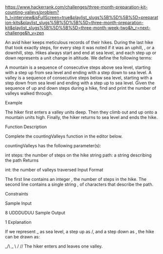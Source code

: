 https://www.hackerrank.com/challenges/three-month-preparation-kit-counting-valleys/problem?h_l=interview&isFullScreen=true&playlist_slugs%5B%5D%5B%5D=preparation-kits&playlist_slugs%5B%5D%5B%5D=three-month-preparation-kit&playlist_slugs%5B%5D%5B%5D=three-month-week-two&h_r=next-challenge&h_v=zen

An avid hiker keeps meticulous records of their hikes. During the last hike that took exactly steps, for every step it was noted if it was an uphill, , or a downhill, step. Hikes always start and end at sea level, and each step up or down represents a unit change in altitude. We define the following terms:

A mountain is a sequence of consecutive steps above sea level, starting with a step up from sea level and ending with a step down to sea level.
A valley is a sequence of consecutive steps below sea level, starting with a step down from sea level and ending with a step up to sea level.
Given the sequence of up and down steps during a hike, find and print the number of valleys walked through.

Example

The hiker first enters a valley units deep. Then they climb out and up onto a mountain units high. Finally, the hiker returns to sea level and ends the hike.

Function Description

Complete the countingValleys function in the editor below.

countingValleys has the following parameter(s):

int steps: the number of steps on the hike
string path: a string describing the path
Returns

int: the number of valleys traversed
Input Format

The first line contains an integer , the number of steps in the hike.
The second line contains a single string , of characters that describe the path.

Constraints

Sample Input

8
UDDDUDUU
Sample Output

1
Explanation

If we represent \_ as sea level, a step up as /, and a step down as \, the hike can be drawn as:

_/\ _
\ /
\/\/
The hiker enters and leaves one valley.
